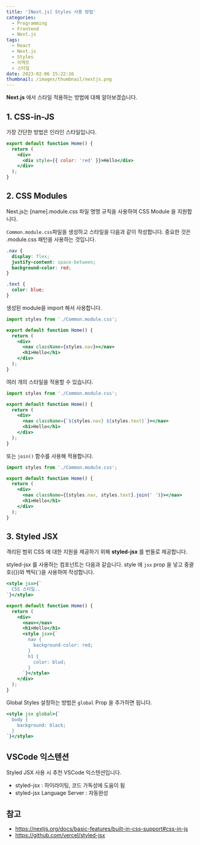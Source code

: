 ```yaml
---
title: '[Next.js] Styles 사용 방법'
categories:
  - Programming
  - Frontend
  - Next.js
tags:
  - React
  - Next.js
  - Styles
  - 리액트
  - 스타일
date: 2023-02-06 15:22:16
thumbnail: /images/thumbnail/nextjs.png
---
```


**Next.js** 에서 스타일 적용하는 방법에 대해 알아보겠습니다.

## 1. CSS-in-JS

가장 간단한 방법은 인라인 스타일입니다.

```jsx
export default function Home() {
  return (
    <div>
      <div style={{ color: 'red' }}>Hello</div>
    </div>
  );
}
```

## 2. CSS Modules

Next.js는 [name].module.css 파일 명명 규칙을 사용하여 CSS Module 을 지원합니다.

`Common.module.css`파일을 생성하고 스타일을 다음과 같이 작성합니다. 중요한 것은 .module.css 패턴을 사용하는 것입니다.

```css
.nav {
  display: flex;
  justify-content: space-between;
  background-color: red;
}

.text {
  color: blue;
}
```

생성된 module을 import 해서 사용합니다.

```jsx
import styles from './Common.module.css';

export default function Home() {
  return (
    <div>
      <nav className={styles.nav}></nav>
      <h1>Hello</h1>
    </div>
  );
}
```

여러 개의 스타일을 적용할 수 있습니다.

```jsx
import styles from './Common.module.css';

export default function Home() {
  return (
    <div>
      <nav className={`${styles.nav} ${styles.text}`}></nav>
      <h1>Hello</h1>
    </div>
  );
}
```

또는 `join()` 함수를 사용해 적용합니다.

```jsx
import styles from './Common.module.css';

export default function Home() {
  return (
    <div>
      <nav className={[styles.nav, styles.text].join(' ')}></nav>
      <h1>Hello</h1>
    </div>
  );
}
```

## 3. Styled JSX

격리된 범위 CSS 에 대한 지원을 제공하기 위해 **styled-jsx** 를 번들로 제공합니다.

styled-jsx 를 사용하는 컴포넌트는 다음과 같습니다. style 에 `jsx` prop 을 넣고 중괄호({})와 백틱(`)을 사용하여 작성합니다.

```jsx
<style jsx>{`
  CSS 스타일..
`}</style>
```

```jsx
export default function Home() {
  return (
    <div>
      <nav></nav>
      <h1>Hello</h1>
      <style jsx>{`
        nav {
          background-color: red;
        }
        h1 {
          color: blud;
        }
      `}</style>
    </div>
  );
}
```

Global Styles 설정하는 방법은 `global` Prop 을 추가하면 됩니다.

```jsx
<style jsx global>{`
  body {
    background: black;
  }
`}</style>
```

## VSCode 익스텐션

Styled JSX 사용 시 추천 VSCode 익스텐션입니다.

- styled-jsx : 하이라이팅, 코드 가독성에 도움이 됨
- styled-jsx Language Server : 자동완성

## 참고

- https://nextjs.org/docs/basic-features/built-in-css-support#css-in-js
- https://github.com/vercel/styled-jsx
